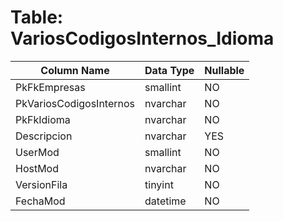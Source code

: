 # Table: VariosCodigosInternos_Idioma

| Column Name | Data Type | Nullable |
|-------------|-----------|----------|
| PkFkEmpresas | smallint | NO |
| PkVariosCodigosInternos | nvarchar | NO |
| PkFkIdioma | nvarchar | NO |
| Descripcion | nvarchar | YES |
| UserMod | smallint | NO |
| HostMod | nvarchar | NO |
| VersionFila | tinyint | NO |
| FechaMod | datetime | NO |
